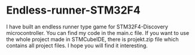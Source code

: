 # Endless-runner-STM32F4
I have built an endless runner type game for STM32F4-Discovery microcontroller.
You can find my code in the main.c file.
If you want to use the whole project made in STMCubeIDE, there is projekt.zip file which contains all project files.
I hope you will find it interesting.
